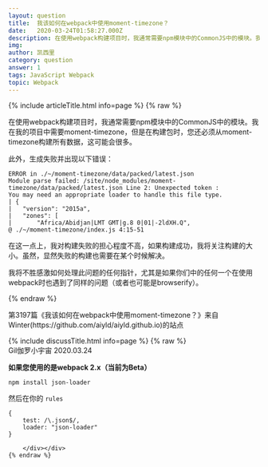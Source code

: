 ```yaml
---
layout: question
title:  我该如何在webpack中使用moment-timezone？
date:   2020-03-24T01:58:27.000Z
description: 在使用webpack构建项目时，我通常需要npm模块中的CommonJS中的模块。我在我的项目中需要moment-timezone，但是在构建包时，您还必...
img: 
author: 凯西里
category: question
answer: 1
tags: JavaScript Webpack
topic: Webpack
---
```

<div class="article-root">
  <div class="article">
    {% include articleTitle.html info=page %}
    {% raw %}
    <div class="article-content"><p><font style="vertical-align: inherit;"><font style="vertical-align: inherit;">在使用webpack构建项目时，我通常需要npm模块中的CommonJS中的模块。</font><font style="vertical-align: inherit;">我在我的项目中需要moment-timezone，但是在构建包时，您还必须从moment-timezone构建所有数据，这可能会很多。</font></font></p>

<p><font style="vertical-align: inherit;"><font style="vertical-align: inherit;">此外，生成失败并出现以下错误：</font></font></p>

<pre><code>ERROR in ./~/moment-timezone/data/packed/latest.json<font></font>
Module parse failed: /site/node_modules/moment-timezone/data/packed/latest.json Line 2: Unexpected token :<font></font>
You may need an appropriate loader to handle this file type.<font></font>
| {<font></font>
|   "version": "2015a",<font></font>
|   "zones": [<font></font>
|       "Africa/Abidjan|LMT GMT|g.8 0|01|-2ldXH.Q",<font></font>
@ ./~/moment-timezone/index.js 4:15-51<font></font>
</code></pre>

<p><font style="vertical-align: inherit;"><font style="vertical-align: inherit;">在这一点上，我对构建失败的担心程度不高，如果构建成功，我将关注构建的大小。</font><font style="vertical-align: inherit;">虽然，显然失败的构建也需要在某个时候解决。</font></font></p>

<p><font style="vertical-align: inherit;"><font style="vertical-align: inherit;">我将不胜感激如何处理此问题的任何指针，尤其是如果你们中的任何一个在使用webpack时也遇到了同样的问题（或者也可能是browserify）。</font></font></p></div>
    {% endraw %}
  </div>
  <p class="winter_mark">第3197篇《我该如何在webpack中使用moment-timezone？》来自Winter(https://github.com/aiyld/aiyld.github.io)的站点</p>
  <div class="discuss-wrapper">
    {% include discussTitle.html info=page %}
    {% raw %}
    <div class="discuss-item">
        <div class="discuss-parent">
          <div class="discuss-meta">
            <span class="discuss-user">Gil伽罗小宇宙</span>
            <span class="discuss-time">2020.03.24</span>
          </div>
          <div class="discuss-comment"><p><strong><font style="vertical-align: inherit;"><font style="vertical-align: inherit;">如果您使用的是webpack 2.x（当前为Beta）</font></font></strong>  </p>

<pre><code>npm install json-loader
</code></pre>

<p><font style="vertical-align: inherit;"><font style="vertical-align: inherit;">然后在你的 </font></font><code>rules</code></p>

<pre><code>{<font></font>
    test: /\.json$/,<font></font>
    loader: "json-loader"<font></font>
}<font></font>
</code></pre></div>
        </div></div>
    {% endraw %}
  </div>
<div>
